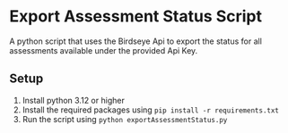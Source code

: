 # Export Assessment Status Script
A python script that uses the Birdseye Api to export the status for all assessments available under the provided Api Key. 

## Setup
1. Install python 3.12 or higher
2. Install the required packages using `pip install -r requirements.txt`
3. Run the script using `python exportAssessmentStatus.py`